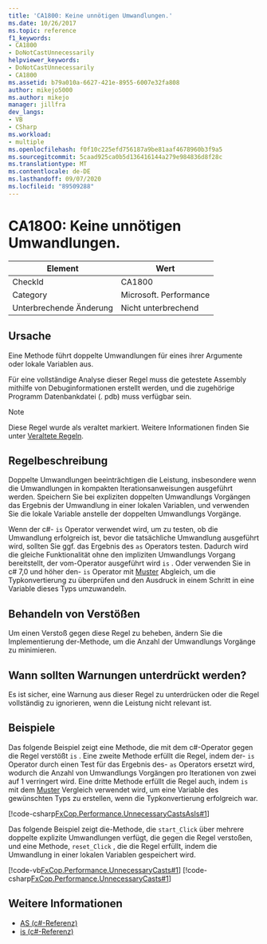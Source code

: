 ```yaml
---
title: 'CA1800: Keine unnötigen Umwandlungen.'
ms.date: 10/26/2017
ms.topic: reference
f1_keywords:
- CA1800
- DoNotCastUnnecessarily
helpviewer_keywords:
- DoNotCastUnnecessarily
- CA1800
ms.assetid: b79a010a-6627-421e-8955-6007e32fa808
author: mikejo5000
ms.author: mikejo
manager: jillfra
dev_langs:
- VB
- CSharp
ms.workload:
- multiple
ms.openlocfilehash: f0f10c225efd756187a9be81aaf4678960b3f9a5
ms.sourcegitcommit: 5caad925ca0b5d136416144a279e984836d8f28c
ms.translationtype: MT
ms.contentlocale: de-DE
ms.lasthandoff: 09/07/2020
ms.locfileid: "89509288"
---
```

# <a name="ca1800-do-not-cast-unnecessarily"></a>CA1800: Keine unnötigen Umwandlungen.

|Element|Wert|
|-|-|
|CheckId|CA1800|
|Category|Microsoft. Performance|
|Unterbrechende Änderung|Nicht unterbrechend|

## <a name="cause"></a>Ursache
Eine Methode führt doppelte Umwandlungen für eines ihrer Argumente oder lokale Variablen aus.

Für eine vollständige Analyse dieser Regel muss die getestete Assembly mithilfe von Debuginformationen erstellt werden, und die zugehörige Programm Datenbankdatei (. pdb) muss verfügbar sein.

> [!NOTE]
> Diese Regel wurde als veraltet markiert. Weitere Informationen finden Sie unter [Veraltete Regeln](fxcop-unported-deprecated-rules.md).

## <a name="rule-description"></a>Regelbeschreibung
Doppelte Umwandlungen beeinträchtigen die Leistung, insbesondere wenn die Umwandlungen in kompakten Iterationsanweisungen ausgeführt werden. Speichern Sie bei expliziten doppelten Umwandlungs Vorgängen das Ergebnis der Umwandlung in einer lokalen Variablen, und verwenden Sie die lokale Variable anstelle der doppelten Umwandlungs Vorgänge.

Wenn der c#- `is` Operator verwendet wird, um zu testen, ob die Umwandlung erfolgreich ist, bevor die tatsächliche Umwandlung ausgeführt wird, sollten Sie ggf. das Ergebnis des `as` Operators testen. Dadurch wird die gleiche Funktionalität ohne den impliziten Umwandlungs Vorgang bereitstellt, der vom-Operator ausgeführt wird `is` . Oder verwenden Sie in c# 7,0 und höher den- `is` Operator mit [Muster](/dotnet/csharp/language-reference/keywords/is#pattern-matching-with-is) Abgleich, um die Typkonvertierung zu überprüfen und den Ausdruck in einem Schritt in eine Variable dieses Typs umzuwandeln.

## <a name="how-to-fix-violations"></a>Behandeln von Verstößen
Um einen Verstoß gegen diese Regel zu beheben, ändern Sie die Implementierung der-Methode, um die Anzahl der Umwandlungs Vorgänge zu minimieren.

## <a name="when-to-suppress-warnings"></a>Wann sollten Warnungen unterdrückt werden?
Es ist sicher, eine Warnung aus dieser Regel zu unterdrücken oder die Regel vollständig zu ignorieren, wenn die Leistung nicht relevant ist.

## <a name="examples"></a>Beispiele
Das folgende Beispiel zeigt eine Methode, die mit dem c#-Operator gegen die Regel verstößt `is` . Eine zweite Methode erfüllt die Regel, indem der- `is` Operator durch einen Test für das Ergebnis des- `as` Operators ersetzt wird, wodurch die Anzahl von Umwandlungs Vorgängen pro Iterationen von zwei auf 1 verringert wird. Eine dritte Methode erfüllt die Regel auch, indem `is` mit dem [Muster](/dotnet/csharp/language-reference/keywords/is#pattern-matching-with-is) Vergleich verwendet wird, um eine Variable des gewünschten Typs zu erstellen, wenn die Typkonvertierung erfolgreich war.

[!code-csharp[FxCop.Performance.UnnecessaryCastsAsIs#1](../code-quality/codesnippet/CSharp/ca1800-do-not-cast-unnecessarily_1.cs)]

Das folgende Beispiel zeigt die-Methode, die `start_Click` über mehrere doppelte explizite Umwandlungen verfügt, die gegen die Regel verstoßen, und eine Methode, `reset_Click` , die die Regel erfüllt, indem die Umwandlung in einer lokalen Variablen gespeichert wird.

[!code-vb[FxCop.Performance.UnnecessaryCasts#1](../code-quality/codesnippet/VisualBasic/ca1800-do-not-cast-unnecessarily_2.vb)]
[!code-csharp[FxCop.Performance.UnnecessaryCasts#1](../code-quality/codesnippet/CSharp/ca1800-do-not-cast-unnecessarily_2.cs)]

## <a name="see-also"></a>Weitere Informationen

- [AS (c#-Referenz)](/dotnet/csharp/language-reference/keywords/as)
- [is (c#-Referenz)](/dotnet/csharp/language-reference/keywords/is)
